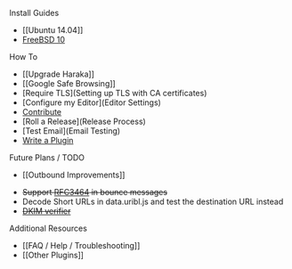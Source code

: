 Install Guides
* [[Ubuntu 14.04]]
* [FreeBSD 10](https://www.tnpi.net/wiki/MT6_SMTP)

How To
* [[Upgrade Haraka]]
* [[Google Safe Browsing]]
* [Require TLS](Setting up TLS with CA certificates)
* [Configure my Editor](Editor Settings)
* [Contribute](Contributing)
* [Roll a Release](Release Process)
* [Test Email](Email Testing)
* [Write a Plugin](Write-a-Plugin)


Future Plans / TODO
* [[Outbound Improvements]]
- ~~Support [RFC3464](http://tools.ietf.org/html/rfc3464) in bounce messages~~
- Decode Short URLs in data.uribl.js and test the destination URL instead
- ~~[DKIM verifier](https://github.com/haraka/Haraka/blob/master/plugins/dkim_verify.js)~~


Additional Resources
* [[FAQ / Help / Troubleshooting]]
* [[Other Plugins]]